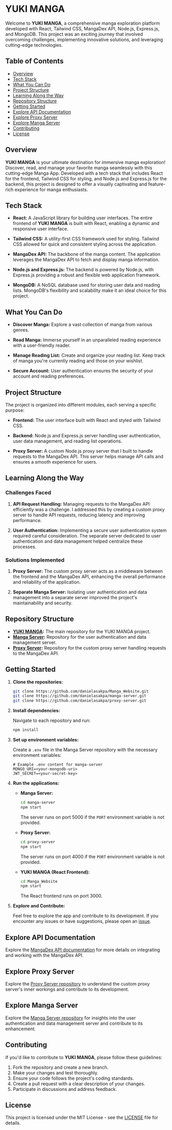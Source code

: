 # YUKI MANGA

Welcome to **YUKI MANGA**, a comprehensive manga exploration platform developed with React, Tailwind CSS, MangaDex API, Node.js, Express.js, and MongoDB. This project was an exciting journey that involved overcoming challenges, implementing innovative solutions, and leveraging cutting-edge technologies.

## Table of Contents

- [Overview](#overview)
- [Tech Stack](#tech-stack)
- [What You Can Do](#what-you-can-do)
- [Project Structure](#project-structure)
- [Learning Along the Way](#learning-along-the-way)
- [Repository Structure](#repository-structure)
- [Getting Started](#getting-started)
- [Explore API Documentation](#explore-api-documentation)
- [Explore Proxy Server](#explore-proxy-server)
- [Explore Manga Server](#explore-auth-server)
- [Contributing](#contributing)
- [License](#license)

## Overview

**YUKI MANGA** is your ultimate destination for immersive manga exploration! Discover, read, and manage your favorite manga seamlessly with this cutting-edge Manga App. Developed with a tech stack that includes React for the frontend, Tailwind CSS for styling, and Node.js and Express.js for the backend, this project is designed to offer a visually captivating and feature-rich experience for manga enthusiasts.

## Tech Stack

- **React:** A JavaScript library for building user interfaces. The entire frontend of **YUKI MANGA** is built with React, enabling a dynamic and responsive user interface.

- **Tailwind CSS:** A utility-first CSS framework used for styling. Tailwind CSS allowed for quick and consistent styling across the application.

- **MangaDex API:** The backbone of the manga content. The application leverages the MangaDex API to fetch and display manga information.

- **Node.js and Express.js:** The backend is powered by Node.js, with Express.js providing a robust and flexible web application framework.

- **MongoDB:** A NoSQL database used for storing user data and reading lists. MongoDB's flexibility and scalability make it an ideal choice for this project.

## What You Can Do

- **Discover Manga:** Explore a vast collection of manga from various genres.

- **Read Manga:** Immerse yourself in an unparalleled reading experience with a user-friendly reader.

- **Manage Reading List:** Create and organize your reading list. Keep track of manga you're currently reading and those on your wishlist.

- **Secure Account:** User authentication ensures the security of your account and reading preferences.

## Project Structure

The project is organized into different modules, each serving a specific purpose:

- **Frontend:** The user interface built with React and styled with Tailwind CSS.

- **Backend:** Node.js and Express.js server handling user authentication, user data management, and reading list operations.

- **Proxy Server:** A custom Node.js proxy server that I built to handle requests to the MangaDex API. This server helps manage API calls and ensures a smooth experience for users.

## Learning Along the Way

### Challenges Faced

1. **API Request Handling:** Managing requests to the MangaDex API efficiently was a challenge. I addressed this by creating a custom proxy server to handle API requests, reducing latency and improving performance.

2. **User Authentication:** Implementing a secure user authentication system required careful consideration. The separate server dedicated to user authentication and data management helped centralize these processes.

### Solutions Implemented

1. **Proxy Server:** The custom proxy server acts as a middleware between the frontend and the MangaDex API, enhancing the overall performance and reliability of the application.

2. **Separate Manga Server:** Isolating user authentication and data management into a separate server improved the project's maintainability and security.

## Repository Structure

- **[YUKI MANGA](https://github.com/danielasakpa/Manga_Website):** The main repository for the YUKI MANGA project.
- **[Manga Server](https://github.com/danielasakpa/manga-server):** Repository for the user authentication and data management server.
- **[Proxy Server](https://github.com/danielasakpa/proxy-server):** Repository for the custom proxy server handling requests to the MangaDex API.

## Getting Started

1. **Clone the repositories:**

    ```bash
    git clone https://github.com/danielasakpa/Manga_Website.git
    git clone https://github.com/danielasakpa/manga-server.git
    git clone https://github.com/danielasakpa/proxy-server.git
    ```

2. **Install dependencies:**

    Navigate to each repository and run:

    ```bash
    npm install
    ```

3. **Set up environment variables:**

    Create a `.env` file in the Manga Server repository with the necessary environment variables:

    ```env
    # Example .env content for manga-server
    MONGO_URI=<your-mongodb-uri>
    JWT_SECRET=<your-secret-key>
    ```

4. **Run the applications:**

    - **Manga Server:**

        ```bash
        cd manga-server
        npm start
        ```

        The server runs on port 5000 if the `PORT` environment variable is not provided.

    - **Proxy Server:**

        ```bash
        cd proxy-server
        npm start
        ```

        The server runs on port 4000 if the `PORT` environment variable is not provided.

    - **YUKI MANGA (React Frontend):**

        ```bash
        cd Manga_Website
        npm start
        ```

        The React frontend runs on port 3000.

5. **Explore and Contribute:**

    Feel free to explore the app and contribute to its development. If you encounter any issues or have suggestions, please open an [issue](https://github.com/danielasakpa/Manga_Website/issues).

## Explore API Documentation

Explore the [MangaDex API documentation](https://api.mangadex.org/docs/) for more details on integrating and working with the MangaDex API.

## Explore Proxy Server

Explore the [Proxy Server repository](https://github.com/danielasakpa/proxy-server) to understand the custom proxy server's inner workings and contribute to its development.

## Explore Manga Server

Explore the [Manga Server repository](https://github.com/danielasakpa/manga-server) for insights into the user authentication and data management server and contribute to its enhancement.

## Contributing

If you'd like to contribute to **YUKI MANGA**, please follow these guidelines:

1. Fork the repository and create a new branch.
2. Make your changes and test thoroughly.
3. Ensure your code follows the project's coding standards.
4. Create a pull request with a clear description of your changes.
5. Participate in discussions and address feedback.

## License

This project is licensed under the MIT License - see the [LICENSE](LICENSE) file for details.
